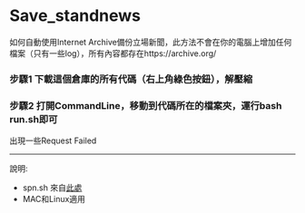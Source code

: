 # Save_standnews
如何自動使用Internet Archive備份立場新聞，此方法不會在你的電腦上增加任何檔案（只有一些log），所有內容都存在https://archive.org/  

### 步驟1 下載這個倉庫的所有代碼（右上角綠色按鈕），解壓縮

### 步驟2 打開CommandLine，移動到代碼所在的檔案夾，運行bash run.sh即可

出現一些Request Failed

---

說明: 

- spn.sh 來自[此處](https://github.com/overcast07/wayback-machine-spn-scripts/blob/main/spn.sh)  
- MAC和Linux適用  

